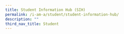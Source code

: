 ```yaml
---
title: Student Information Hub (SIH)
permalink: /i-am-a/student/student-information-hub/
description: ""
third_nav_title: Student
---
```

